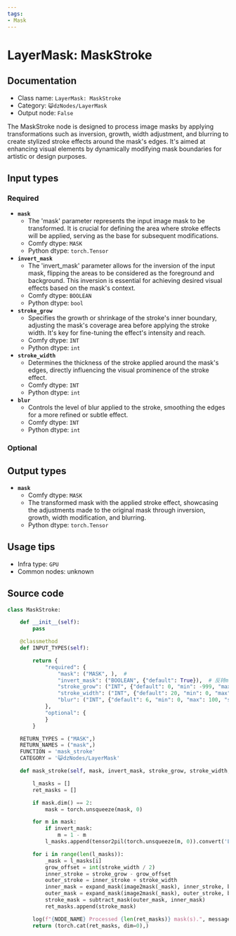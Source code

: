 ```yaml
---
tags:
- Mask
---
```


# LayerMask: MaskStroke
## Documentation
- Class name: `LayerMask: MaskStroke`
- Category: `😺dzNodes/LayerMask`
- Output node: `False`

The MaskStroke node is designed to process image masks by applying transformations such as inversion, growth, width adjustment, and blurring to create stylized stroke effects around the mask's edges. It's aimed at enhancing visual elements by dynamically modifying mask boundaries for artistic or design purposes.
## Input types
### Required
- **`mask`**
    - The 'mask' parameter represents the input image mask to be transformed. It is crucial for defining the area where stroke effects will be applied, serving as the base for subsequent modifications.
    - Comfy dtype: `MASK`
    - Python dtype: `torch.Tensor`
- **`invert_mask`**
    - The 'invert_mask' parameter allows for the inversion of the input mask, flipping the areas to be considered as the foreground and background. This inversion is essential for achieving desired visual effects based on the mask's context.
    - Comfy dtype: `BOOLEAN`
    - Python dtype: `bool`
- **`stroke_grow`**
    - Specifies the growth or shrinkage of the stroke's inner boundary, adjusting the mask's coverage area before applying the stroke width. It's key for fine-tuning the effect's intensity and reach.
    - Comfy dtype: `INT`
    - Python dtype: `int`
- **`stroke_width`**
    - Determines the thickness of the stroke applied around the mask's edges, directly influencing the visual prominence of the stroke effect.
    - Comfy dtype: `INT`
    - Python dtype: `int`
- **`blur`**
    - Controls the level of blur applied to the stroke, smoothing the edges for a more refined or subtle effect.
    - Comfy dtype: `INT`
    - Python dtype: `int`
### Optional
## Output types
- **`mask`**
    - Comfy dtype: `MASK`
    - The transformed mask with the applied stroke effect, showcasing the adjustments made to the original mask through inversion, growth, width modification, and blurring.
    - Python dtype: `torch.Tensor`
## Usage tips
- Infra type: `GPU`
- Common nodes: unknown


## Source code
```python
class MaskStroke:

    def __init__(self):
        pass

    @classmethod
    def INPUT_TYPES(self):

        return {
            "required": {
                "mask": ("MASK", ),  #
                "invert_mask": ("BOOLEAN", {"default": True}),  # 反转mask
                "stroke_grow": ("INT", {"default": 0, "min": -999, "max": 999, "step": 1}),  # 收缩值
                "stroke_width": ("INT", {"default": 20, "min": 0, "max": 999, "step": 1}),  # 扩张值
                "blur": ("INT", {"default": 6, "min": 0, "max": 100, "step": 1}),  # 模糊
            },
            "optional": {
            }
        }

    RETURN_TYPES = ("MASK",)
    RETURN_NAMES = ("mask",)
    FUNCTION = 'mask_stroke'
    CATEGORY = '😺dzNodes/LayerMask'

    def mask_stroke(self, mask, invert_mask, stroke_grow, stroke_width, blur,):

        l_masks = []
        ret_masks = []

        if mask.dim() == 2:
            mask = torch.unsqueeze(mask, 0)

        for m in mask:
            if invert_mask:
                m = 1 - m
            l_masks.append(tensor2pil(torch.unsqueeze(m, 0)).convert('L'))

        for i in range(len(l_masks)):
            _mask = l_masks[i]
            grow_offset = int(stroke_width / 2)
            inner_stroke = stroke_grow - grow_offset
            outer_stroke = inner_stroke + stroke_width
            inner_mask = expand_mask(image2mask(_mask), inner_stroke, blur)
            outer_mask = expand_mask(image2mask(_mask), outer_stroke, blur)
            stroke_mask = subtract_mask(outer_mask, inner_mask)
            ret_masks.append(stroke_mask)

        log(f"{NODE_NAME} Processed {len(ret_masks)} mask(s).", message_type='finish')
        return (torch.cat(ret_masks, dim=0),)

```
